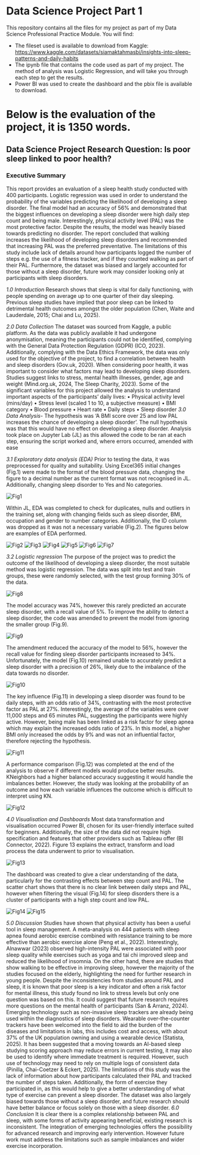 # Data Science Project Part 1
This repository contains all the files for my project as part of my Data Science Professional Practice Module.
You will find:
- The fileset used is available to download from Kaggle: https://www.kaggle.com/datasets/siamaktahmasbi/insights-into-sleep-patterns-and-daily-habits
- The ipynb file that contains the code used as part of my project. The method of analysis was Logistic Regression, and will take you through each step to get the results.
- Power BI was used to create the dashboard and the pbix file is available to download.

# Below is the evaluation of the project, it is 1350 words.
## Data Science Project Research Question: Is poor sleep linked to poor health?
### Executive Summary
This report provides an evaluation of a sleep health study conducted with 400 participants. Logistic regression was used in order to understand the probability of the variables predicting the likelihood of developing a sleep disorder. The final model had an accuracy of 56% and demonstrated that the biggest influences on developing a sleep disorder were high daily step count and being male. Interestingly, physical activity level (PAL) was the most protective factor. Despite the results, the model was heavily biased towards predicting no disorder. 
The report concluded that walking increases the likelihood of developing sleep disorders and recommended that increasing PAL was the preferred preventative. The limitations of this study include lack of details around how participants logged the number of steps e.g. the use of a fitness tracker, and if they counted walking as part of their PAL. Furthermore, the dataset was biased and largely accounted for those without a sleep disorder, future work may consider looking only at participants with sleep disorders.

*1.0	Introduction*
Research shows that sleep is vital for daily functioning, with people spending on average up to one quarter of their day sleeping. Previous sleep studies have implied that poor sleep can be linked to detrimental health outcomes amongst the older population (Chen, Waite and Lauderdale, 2015; Chai and Lu, 2025).

*2.0 Data Collection*
The dataset was sourced from Kaggle, a public platform. As the data was publicly available it had undergone anonymisation, meaning the participants could not be identified, complying with the General Data Protection Regulation (GDPR) (ICO, 2023). Additionally, complying with the Data Ethics Framework, the data was only used for the objective of the project, to find a correlation between health and sleep disorders (Gov.uk, 2020). 
When considering poor health, it was important to consider what factors may lead to developing sleep disorders. Studies suggest links to stress, mental health illnesses, gender, age and weight (Mind.org.uk, 2024, The Sleep Charity, 2023). Some of the significant variables for this project allowed the analysis to understand important aspects of the participants’ daily lives: 
•	Physical activity level (mins/day)
•	Stress level (scaled 1 to 10, a subjective measure)
•	BMI category
•	Blood pressure
•	Heart rate
•	Daily steps
•	Sleep disorder
*3.0 Data Analysis*-
The hypothesis was ‘A BMI score over 25 and low PAL increases the chance of developing a sleep disorder’. The null hypothesis was that this would have no effect on developing a sleep disorder. Analysis took place on Jupyter Lab (JL) as this allowed the code to be ran at each step, ensuring the script worked and, where errors occurred, amended with ease

*3.1 Exploratory data analysis (EDA)*
Prior to testing the data, it was preprocessed for quality and suitability. Using Excel365 initial changes (Fig.1) were made to the format of the blood pressure data, changing the figure to a decimal number as the current format was not recognised in JL. Additionally, changing sleep disorder to Yes and No categories.

![Fig1](images/fig1.png)

Within JL, EDA was completed to check for duplicates, nulls and outliers in the training set, along with changing fields such as sleep disorder, BMI, occupation and gender to number categories. Additionally, the ID column was dropped as it was not a necessary variable (Fig.2). The figures below are examples of EDA performed.

![Fig2](images/fig2.png)
![Fig3](images/fig3.png)
![Fig4](images/fig4.png)
![Fig5](images/fig5.png)
![Fig6](images/fig6.png)
![Fig7](images/fig7.png)

*3.2 Logistic regression*
The purpose of the project was to predict the outcome of the likelihood of developing a sleep disorder, the most suitable method was logistic regression. The data was split into test and train groups, these were randomly selected, with the test group forming 30% of the data.

![Fig8](images/fig8.png)

The model accuracy was 74%, however this rarely predicted an accurate sleep disorder, with a recall value of 5%. To improve the ability to detect a sleep disorder, the code was amended to prevent the model from ignoring the smaller group (Fig.9).

![Fig9](images/fig9.png)

The amendment reduced the accuracy of the model to 56%, however the recall value for finding sleep disorder participants increased to 34%. Unfortunately, the model (Fig.10) remained unable to accurately predict a sleep disorder with a precision of 26%, likely due to the imbalance of the data towards no disorder. 

![Fig10](images/fig10.png)

The key influence (Fig.11) in developing a sleep disorder was found to be daily steps, with an odds ratio of 34%, contrasting with the most protective factor as PAL at 27%. Interestingly, the average of the variables were over 11,000 steps and 65 minutes PAL, suggesting the participants were highly active. However, being male has been linked as a risk factor for sleep apnea which may explain the increased odds ratio of 23%. In this model, a higher BMI only increased the odds by 9% and was not an influential factor, therefore rejecting the hypothesis. 

![Fig11](images/fig11.png)

A performance comparison (Fig.12) was completed at the end of the analysis to observe if different models would produce better results. KNeighbors had a higher balanced accuracy suggesting it would handle the imbalances better. However, the study was looking at the probability of an outcome and how each variable influences the outcome which is difficult to interpret using KN.

![Fig12](images/fig12.png)

*4.0 Visualisation and Dashboards*
Most data transformation and visualisation occurred Power BI, chosen for its user-friendly interface suited for beginners. Additionally, the size of the data did not require high specification and features that other providers such as Tableau offer (BI Connector, 2022). Figure 13 explains the extract, transform and load process the data underwent to prior to visualisation.

![Fig13](images/fig13.png)

The dashboard was created to give a clear understanding of the data, particularly for the contrasting effects between step count and PAL. The scatter chart shows that there is no clear link between daily steps and PAL, however when filtering the visual (Fig.14) for sleep disorders there is a cluster of participants with a high step count and low PAL. 

![Fig14](images/fig14.png)
![Fig15](images/fig15.png)

*5.0 Discussion*
Studies have shown that physical activity has been a useful tool in sleep management. A meta-analysis on 444 patients with sleep apnea found aerobic exercise combined with resistance training to be more effective than aerobic exercise alone (Peng et al., 2022).  Interestingly, Alnawwar (2023) observed high-intensity PAL were associated with poor sleep quality while exercises such as yoga and tai chi improved sleep and reduced the likelihood of insomnia. On the other hand, there are studies that show walking to be effective in improving sleep, however the majority of the studies focused on the elderly, highlighting the need for further research in young people.
Despite the inconsistencies from studies around PAL and sleep, it is known that poor sleep is a key indicator and often a risk factor for mental illness, this study found no link to stress levels but only one question was based on this. It could suggest that future research requires more questions on the mental health of participants (San & Arranz, 2024). 
Emerging technology such as non-invasive sleep trackers are already being used within the diagnostics of sleep disorders. Wearable over-the-counter trackers have been welcomed into the field to aid the burden of the diseases and limitations in labs, this includes cost and access, with about 37% of the UK population owning and using a wearable device (Statista, 2025). It has been suggested that a moving towards an AI-based sleep studying scoring approach may reduce errors in current testing, it may also be used to identify where immediate treatment is required. However, such use of technology may need to rely on multiple logs of consistent data (Pinilla, Chai-Coetzer & Eckert, 2025). 
The limitations of this study was the lack of information about how participants calculated their PAL and tracked the number of steps taken. Additionally, the form of exercise they participated in, as this would help to give a better understanding of what type of exercise can prevent a sleep disorder. The dataset was also largely biased towards those without a sleep disorder, and future research should have better balance or focus solely on those with a sleep disorder.
*6.0 Conclusion*
It is clear there is a complex relationship between PAL and sleep, with some forms of activity appearing beneficial, existing research is inconsistent. The integration of emerging technologies offers the possibility for advanced research and improving early intervention. However future work must address the limitations such as sample imbalances and wider exercise incorporation.
